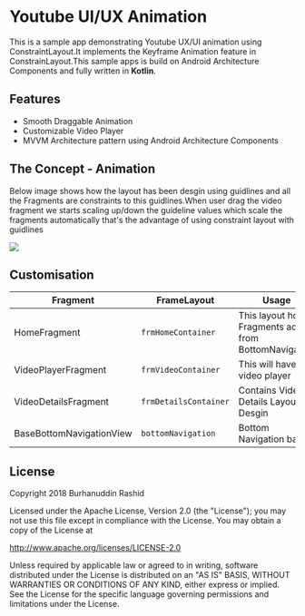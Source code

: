 # Youtube UI/UX Animation
This is a sample app demonstrating Youtube UX/UI animation using ConstraintLayout.It implements the Keyframe Animation feature in ConstrainLayout.This sample apps is build on Android Architecture Components and fully written in **Kotlin**.

## Features

  - Smooth Draggable Animation
  - Customizable Video Player
  - MVVM Architecture pattern using Android Architecture Components
  

## The Concept - Animation

Below image shows how the layout has been desgin using guidlines and all the Fragments are constraints to this guidlines.When user drag the video fragment we starts scaling up/down the guideline values which scale the fragments automatically that's the advantage of using constraint layout with guidlines

![](https://github.com/burhanrashid52/YoutubeAnimation/blob/master/gifs/the_concept.jpg)


## Customisation

| Fragment | FrameLayout  | Usage |
| ------------- | ------------- | ------------- |
| HomeFragment | `frmHomeContainer`  | This layout hold Fragments added from BottomNavigation
| VideoPlayerFragment | `frmVideoContainer`  | This will have the video player  |
| VideoDetailsFragment | `frmDetailsContainer`  | Contains Video Details Layout Desgin |
| BaseBottomNavigationView | `bottomNavigation`  | Bottom Navigation bar |


## License
Copyright 2018 Burhanuddin Rashid

Licensed under the Apache License, Version 2.0 (the "License"); you may not use this file except in compliance with the License. You may obtain a copy of the License at

http://www.apache.org/licenses/LICENSE-2.0

Unless required by applicable law or agreed to in writing, software distributed under the License is distributed on an "AS IS" BASIS, WITHOUT WARRANTIES OR CONDITIONS OF ANY KIND, either express or implied. See the License for the specific language governing permissions and limitations under the License.
